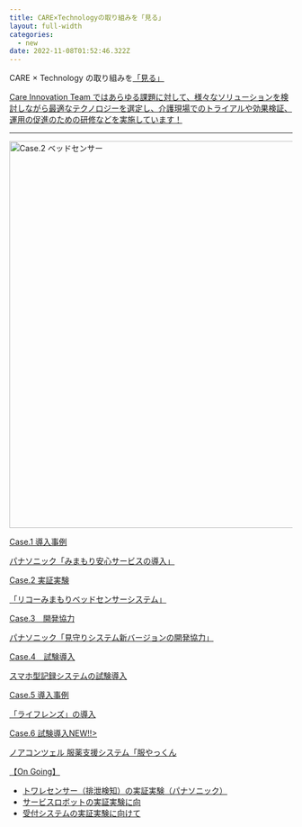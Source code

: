 ```yaml
---
title: CARE×Technologyの取り組みを「見る」
layout: full-width
categories:
  - new
date: 2022-11-08T01:52:46.322Z
---
```

<div class="bg-blue-800 text-center font-bold　bg-opacity-100 p-2 w-full h-full">

<span class="text-xm text-center text-white  font-bold">CARE × Technology の取り組みを<a href="https://www.google.com"></span><a href="https://www.google.com"><span class="text-yellow-200 ont-bold">「見る」</span></div>

<span class="text-xs text-black text-left ">Care Innovation Team ではあらゆる課題に対して、様々なソリューションを検討しながら最適なテクノロジーを選定し、介護現場でのトライアルや効果検証、運用の促進のための研修などを実施しています！</span><hr>

<img src="https://image.jimcdn.com/app/cms/image/transf/none/path/s96da70f606bae585/image/ia6ef4877a5897bda/version/1573115836/image.png" data-orig-width="545" data-orig-height="519" alt="Case.2 ベッドセンサー" style="height: 687.288px;">

<span class="text-xm text-black text-left">Case.1 導入事例</span>

<span class="text-xm text-blue-800  text-left"><a href="/app/s96da70f606bae585/pb83be447416d66df/" >パナソニック「みまもり安心サービスの導入」</span>

<span class="text-xm text-black text-left">Case.2 実証実験</span>

<span class="text-xm text-blue-800 text-left"><a href="/app/s96da70f606bae585/pb83be447416d66df/" >「リコーみまもりベッドセンサーシステム」</span>

<span class="text-xm text-black text-left">Case.3　開発協力</span>

<span class="text-xm text-blue-800 text-left"><a href="/app/s96da70f606bae585/p4acf6d2cefe333ec/">パナソニック「見守りシステム新バージョンの開発協力」</span>

<span class="text-xm text-black text-left">Case.4　試験導入</span>

<span class="text-xm text-blue-800 text-left"><a href="/app/s96da70f606bae585/p7b84adf08c9d219b/">スマホ型記録システムの試験導入</span>

<span class="text-xm text-black text-left">Case.5 導入事例</span>

<span class="text-xm text-blue-800 text-left"><a href="/app/s96da70f606bae585/p774ba57d63acbf68/" >「ライフレンズ」の導入 </span>

<span class="text-xm text-black text-left">Case.6 試験導入</span><span class="text-xm text-red-600">NEW!!></span>

<span class="text-xm text-blue-800 text-left"><a href="/app/s96da70f606bae585/p774ba57d63acbf68/" >ノアコンツェル 服薬支援システム「服やっくん</span>

<div class="border-4 border-gray-300 rounded-md outline-offset-2  p-2 "><span class="text-xm text-black text-left">【On Going】</span><ul class="list-disc list-inside "> <li>トワレセンサー（排泄検知）の実証実験（パナソニック）</li> <li>サービスロボットの実証実験に向</li> <li>受付システムの実証実験に向けて</li> </ul><br></div></input><br>
